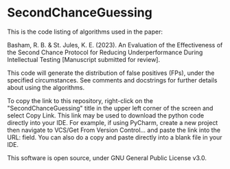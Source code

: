 # SecondChanceGuessing
This is the code listing of algorithms used in the paper:

Basham, R. B. & St. Jules, K. E. (2023). An Evaluation of the Effectiveness of the Second Chance Protocol for Reducing Underperformance During Intellectual Testing [Manuscript submitted for review].

This code will generate the distribution of false positives (FPs), under the specified circumstances. See comments and docstrings for further details about using the algorithms.

To copy the link to this repository, right-click on the "SecondChanceGuessing" title in the upper left corner of the screen and select Copy Link. This link may be used to download the python code directly into your IDE. For example, if using PyCharm, create a new project then navigate to VCS/Get From Version Control... and paste the link into the URL: field. You can also do a copy and paste directly into a blank file in your IDE.

This software is open source, under GNU General Public License v3.0.
